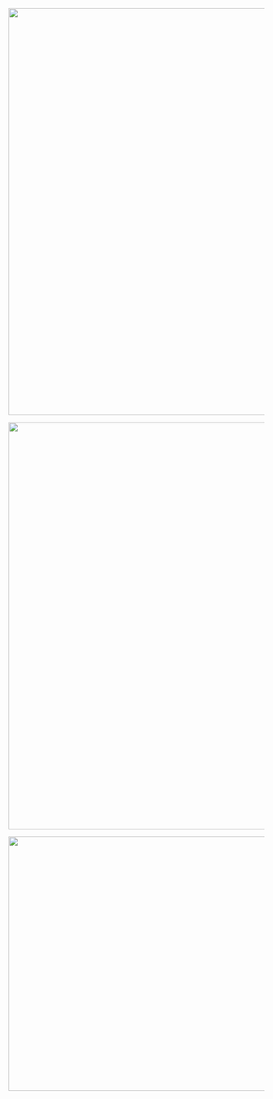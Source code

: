 <p align="center"><img src= "https://user-images.githubusercontent.com/66701331/235331314-5e1213c4-9723-4297-8d9e-8e5f6db7c0eb.png" width="800" height="800" ></p>

<p align="center"><img src= "https://user-images.githubusercontent.com/66701331/235331563-f5e541c9-1e9f-45e4-abe9-184c812664f3.png" width="800" height="800" ></p>

<p align="center"><img src= "https://user-images.githubusercontent.com/66701331/235330771-5fd7510f-15db-4ecd-9108-f039b6525c5d.png" width="800" height="500" ></p>

